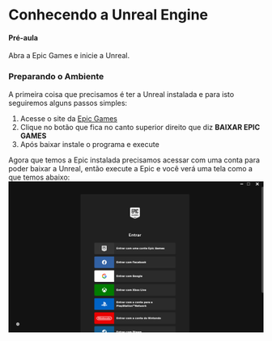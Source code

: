 # Conhecendo a Unreal Engine

#### Pré-aula
Abra a Epic Games e inicie a Unreal.

### Preparando o Ambiente
A primeira coisa que precisamos é ter a Unreal instalada e para isto seguiremos alguns passos simples:
1. Acesse o site da [Epic Games](https://store.epicgames.com/pt-BR/)
2. Clique no botão que fica no canto superior direito que diz **BAIXAR EPIC GAMES**
3. Após baixar instale o programa e execute

Agora que temos a Epic instalada precisamos acessar com uma conta para poder baixar a Unreal, então execute a Epic e você verá uma tela como a que temos abaixo:<br>
[![001](https://github.com/mastheusum/Aulas/blob/main/Level%203/v1/Lesson%2001/Screenshots/001.png "001")](https://github.com/mastheusum/Aulas/blob/main/Level%203/v1/Lesson%2001/Screenshots/001.png "001")